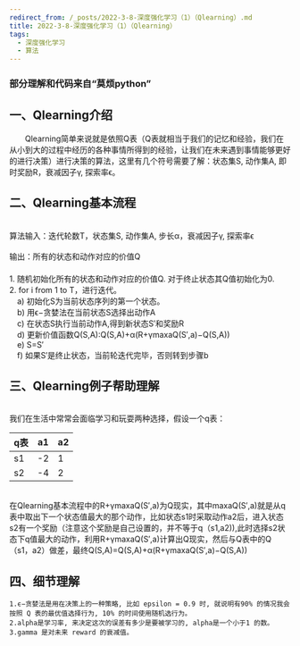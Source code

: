 ```yaml
---
redirect_from: /_posts/2022-3-8-深度强化学习（1）（Qlearning）.md
title: 2022-3-8-深度强化学习（1）（Qlearning）
tags: 
  - 深度强化学习
  - 算法
---
```


### 部分理解和代码来自“莫烦python”

## 一、Qlearning介绍
&emsp;&emsp;Qlearning简单来说就是依照Q表（Q表就相当于我们的记忆和经验，我们在从小到大的过程中经历的各种事情所得到的经验，让我们在未来遇到事情能够更好的进行决策）进行决策的算法，这里有几个符号需要了解：状态集S, 动作集A, 即时奖励R，衰减因子γ, 探索率ϵ。
 
## 二、Qlearning基本流程
  <br/>算法输入：迭代轮数T，状态集S, 动作集A, 步长α，衰减因子γ, 探索率ϵ</br>
  <br/>输出：所有的状态和动作对应的价值Q</br>
　<br/>1. 随机初始化所有的状态和动作对应的价值Q. 对于终止状态其Q值初始化为0.</br>
     2. for i from 1 to T，进行迭代。</br>
     &emsp;a) 初始化S为当前状态序列的第一个状态。</br>
     &emsp;b) 用ϵ−贪婪法在当前状态S选择出动作A</br>
     &emsp;c) 在状态S执行当前动作A,得到新状态S′和奖励R</br>
     &emsp;d)  更新价值函数Q(S,A):Q(S,A)+α(R+γmaxaQ(S′,a)−Q(S,A))</br>
     &emsp;e) S=S′</br>
     &emsp;f) 如果S′是终止状态，当前轮迭代完毕，否则转到步骤b</br>

## 三、Qlearning例子帮助理解
   <br/>我们在生活中常常会面临学习和玩耍两种选择，假设一个q表：</br>

   | q表 | a1  |a2|
   |  ----  | ----  |----|
   | s1  | -2 | 1|
   | s2  | -4 | 2|

   <br/>在Qlearning基本流程中的R+γmaxaQ(S′,a)为Q现实，其中maxaQ(S′,a)就是从q表中取出下一个状态值最大的那个动作，比如状态s1时采取动作a2后，进入状态s2有一个奖励（注意这个奖励是自己设置的，并不等于q（s1,a2)),此时选择s2状态下q值最大的动作，利用R+γmaxaQ(S′,a)计算出Q现实，然后与Q表中的Q（s1，a2）做差，最终Q(S,A)=Q(S,A)+α(R+γmaxaQ(S′,a)−Q(S,A))
   
 ## 四、细节理解
    1.ϵ−贪婪法是用在决策上的一种策略, 比如 epsilon = 0.9 时, 就说明有90% 的情况我会按照 Q 表的最优值选择行为, 10% 的时间使用随机选行为。
    2.alpha是学习率, 来决定这次的误差有多少是要被学习的, alpha是一个小于1 的数。 
    3.gamma 是对未来 reward 的衰减值。
   
